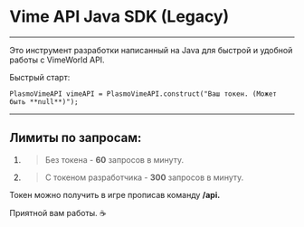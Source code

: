 # Vime API Java SDK (Legacy)

---

Это инструмент разработки написанный на Java для быстрой и удобной работы с VimeWorld API.

Быстрый старт:

`PlasmoVimeAPI vimeAPI = PlasmoVimeAPI.construct("Ваш токен. (Может быть **null**)");`

---

## Лимиты по запросам:

1. > Без токена - **60** запросов в минуту.
2. > С токеном разработчика - **300** запросов в минуту.

Токен можно получить в игре прописав команду **/api.**

Приятной вам работы. :coffee:
